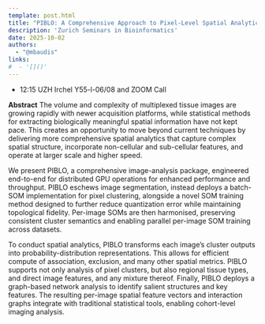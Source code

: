 ```yaml
---
template: post.html
title: "PIBLO: A Comprehensive Approach to Pixel-Level Spatial Analytics for Multiplexed Imaging<br/>Tony Xu (PhD student, Australian National University)"
description: 'Zurich Seminars in Bioinformatics'
date: 2025-10-02
authors:
  - "@mbaudis"
links:
#  - '[]()'
---
```


* 12:15 UZH Irchel Y55-l-06/08 and ZOOM Call

**Abstract** The volume and complexity of multiplexed tissue images are growing rapidly with newer acquisition platforms, while statistical methods for extracting biologically meaningful spatial information have not kept pace. This creates an opportunity to move beyond current techniques by delivering more comprehensive spatial analytics that capture complex spatial structure, incorporate non-cellular and sub-cellular features, and operate at larger scale and higher speed.

We present PIBLO, a comprehensive image-analysis package, engineered end-to-end for distributed GPU operations for enhanced performance and throughput. <!--more-->PIBLO eschews image segmentation, instead deploys a batch-SOM implementation for pixel clustering, alongside a novel SOM training method designed to further reduce quantization error while maintaining topological fidelity. Per-image SOMs are then harmonised, preserving consistent cluster semantics and enabling parallel per-image SOM training across datasets. 

To conduct spatial analytics, PIBLO transforms each image’s cluster outputs into probability-distribution representations. This allows for efficient compute of association, exclusion, and many other spatial metrics. PIBLO supports not only analysis of pixel clusters, but also regional tissue types, and direct image features, and any mixture thereof. Finally, PIBLO deploys a graph-based network analysis to identify salient structures and key features. The resulting per-image spatial feature vectors and interaction graphs integrate with traditional statistical tools, enabling cohort-level imaging analysis.

